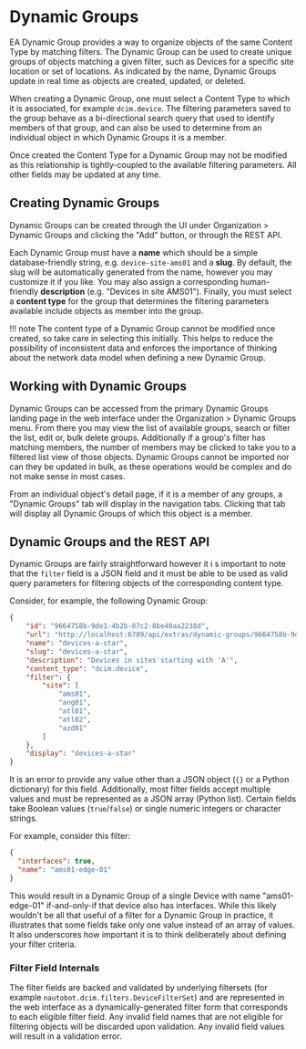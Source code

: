 # Dynamic Groups

EA Dynamic Group provides a way to organize objects of the same Content Type by matching filters. The Dynamic Group can be used to create unique groups of objects matching a given filter, such as Devices for a specific site location or set of locations. As indicated by the name, Dynamic Groups update in real time as objects are created, updated, or deleted.

When creating a Dynamic Group, one must select a Content Type to which it is associated, for example `dcim.device`. The filtering parameters saved to the group behave as a bi-directional search query that used to identify members of that group, and can also be used to determine from an individual object in which Dynamic Groups it is a member.

Once created the Content Type for a Dynamic Group may not be modified as this relationship is tightly-coupled to the available filtering parameters. All other fields may be updated at any time.

## Creating Dynamic Groups

Dynamic Groups can be created through the UI under Organization > Dynamic Groups and clicking the "Add" button, or through the REST API.

Each Dynamic Group must have a **name** which should be a simple database-friendly string, e.g. `device-site-ams01` and a **slug**. By default, the slug will be automatically generated from the name, however you may customize it if you like. You may also assign a corresponding human-friendly **description** (e.g. "Devices in site AMS01"). Finally, you must select a **content type** for the group that determines the filtering parameters available include objects as member into the group.

!!! note
    The content type of a Dynamic Group cannot be modified once created, so take care in selecting this initially. This helps to reduce the possibility of inconsistent data and enforces the importance of thinking about the network data model when defining a new Dynamic Group.

## Working with Dynamic Groups

Dynamic Groups can be accessed from the primary Dynamic Groups landing page in the web interface under the Organization > Dynamic Groups menu. From there you may view the list of available groups, search or filter the list, edit or, bulk delete groups. Additionally if a group's filter has matching members, the number of members may be clicked to take you to a filtered list view of those objects. Dynamic Groups cannot be imported nor can they be updated in bulk, as these operations would be complex and do not make sense in most cases.

From an individual object's detail page, if it is a member of any groups, a "Dynamic Groups" tab will display in the navigation tabs. Clicking that tab will display all Dynamic Groups of which this object is a member.

## Dynamic Groups and the REST API

Dynamic Groups are fairly straightforward however it i	s important to note that the `filter` field is a JSON field and it must be able to be used as valid query parameters for filtering objects of the corresponding content type.

Consider, for example, the following Dynamic Group:

```json
{
    "id": "9664758b-9de1-4b2b-87c2-8be40aa2238d",
    "url": "http://localhost:6789/api/extras/dynamic-groups/9664758b-9de1-4b2b-87c2-8be40aa2238d/",
    "name": "devices-a-star",
    "slug": "devices-a-star",
    "description": "Devices in sites starting with 'A'",
    "content_type": "dcim.device",
    "filter": {
        "site": [
            "ams01",
            "ang01",
            "atl01",
            "atl02",
            "azd01"
        ]
    },
    "display": "devices-a-star"
}
```

It is an error to provide any value other than a JSON object (`{}` or a Python dictionary) for this field. Additionally, most filter fields accept multiple values and must be represented as a JSON array (Python list). Certain fields take Boolean values (`true`/`false`) or single numeric integers or character strings.

For example, consider this filter:

```json
{
  "interfaces": true,
  "name": "ams01-edge-01"
}
```

This would result in a Dynamic Group of a single Device with name "ams01-edge-01" if-and-only-if that device also has interfaces. While this likely wouldn't be all that useful of a filter for a Dynamic Group in practice, it illustrates that some fields take only one value instead of an array of values. It also underscores how important it is to think deliberately about defining your filter criteria.

### Filter Field Internals 

The filter fields are backed and validated by underlying filtersets (for example `nautobot.dcim.filters.DeviceFilterSet`) and are represented in the web interface as a dynamically-generated filter form that corresponds to each eligible filter field. Any invalid field names that are not eligible for filtering objects will be discarded upon validation. Any invalid field values will result in a validation error.

